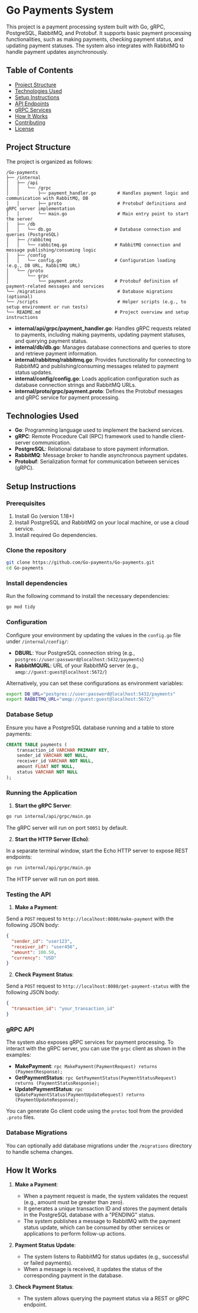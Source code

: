 # Go Payments System

This project is a payment processing system built with Go, gRPC, PostgreSQL, RabbitMQ, and Protobuf. It supports basic payment processing functionalities, such as making payments, checking payment status, and updating payment statuses. The system also integrates with RabbitMQ to handle payment updates asynchronously.

## Table of Contents

- [Project Structure](#project-structure)
- [Technologies Used](#technologies-used)
- [Setup Instructions](#setup-instructions)
- [API Endpoints](#api-endpoints)
- [gRPC Services](#grpc-services)
- [How It Works](#how-it-works)
- [Contributing](#contributing)
- [License](#license)

## Project Structure

The project is organized as follows:

```
/Go-payments
├── /internal
│   ├── /api
│   │   └── /grpc
│   │       ├── payment_handler.go        # Handles payment logic and communication with RabbitMQ, DB
│   │       ├── proto                     # Protobuf definitions and gRPC server implementation
│   │       └── main.go                   # Main entry point to start the server
│   ├── /db
│   │   └── db.go                        # Database connection and queries (PostgreSQL)
│   ├── /rabbitmq
│   │   └── rabbitmq.go                  # RabbitMQ connection and message publishing/consuming logic
│   ├── /config
│   │   └── config.go                    # Configuration loading (e.g., DB URL, RabbitMQ URL)
│   └── /proto
│       └── grpc
│           └── payment.proto            # Protobuf definition of payment-related messages and services
└── /migrations                           # Database migrations (optional)
└── /scripts                              # Helper scripts (e.g., to setup environment or run tests)
└── README.md                            # Project overview and setup instructions
```

- **internal/api/grpc/payment_handler.go**: Handles gRPC requests related to payments, including making payments, updating payment statuses, and querying payment status.
- **internal/db/db.go**: Manages database connections and queries to store and retrieve payment information.
- **internal/rabbitmq/rabbitmq.go**: Provides functionality for connecting to RabbitMQ and publishing/consuming messages related to payment status updates.
- **internal/config/config.go**: Loads application configuration such as database connection strings and RabbitMQ URLs.
- **internal/proto/grpc/payment.proto**: Defines the Protobuf messages and gRPC service for payment processing.

## Technologies Used

- **Go**: Programming language used to implement the backend services.
- **gRPC**: Remote Procedure Call (RPC) framework used to handle client-server communication.
- **PostgreSQL**: Relational database to store payment information.
- **RabbitMQ**: Message broker to handle asynchronous payment updates.
- **Protobuf**: Serialization format for communication between services (gRPC).

## Setup Instructions

### Prerequisites

1. Install Go (version 1.18+)
2. Install PostgreSQL and RabbitMQ on your local machine, or use a cloud service.
3. Install required Go dependencies.

### Clone the repository

```bash
git clone https://github.com/Go-payments/Go-payments.git
cd Go-payments
```

### Install dependencies

Run the following command to install the necessary dependencies:

```bash
go mod tidy
```

### Configuration

Configure your environment by updating the values in the `config.go` file under `/internal/config/`:

- **DBURL**: Your PostgreSQL connection string (e.g., `postgres://user:password@localhost:5432/payments`)
- **RabbitMQURL**: URL of your RabbitMQ server (e.g., `amqp://guest:guest@localhost:5672/`)

Alternatively, you can set these configurations as environment variables:

```bash
export DB_URL="postgres://user:password@localhost:5432/payments"
export RABBITMQ_URL="amqp://guest:guest@localhost:5672/"
```

### Database Setup

Ensure you have a PostgreSQL database running and a table to store payments:

```sql
CREATE TABLE payments (
    transaction_id VARCHAR PRIMARY KEY,
    sender_id VARCHAR NOT NULL,
    receiver_id VARCHAR NOT NULL,
    amount FLOAT NOT NULL,
    status VARCHAR NOT NULL
);
```

### Running the Application

1. **Start the gRPC Server**:

```bash
go run internal/api/grpc/main.go
```

The gRPC server will run on port `50051` by default.

2. **Start the HTTP Server (Echo)**:

In a separate terminal window, start the Echo HTTP server to expose REST endpoints:

```bash
go run internal/api/grpc/main.go
```

The HTTP server will run on port `8080`.

### Testing the API

1. **Make a Payment**:

Send a `POST` request to `http://localhost:8080/make-payment` with the following JSON body:

```json
{
  "sender_id": "user123",
  "receiver_id": "user456",
  "amount": 100.50,
  "currency": "USD"
}
```

2. **Check Payment Status**:

Send a `POST` request to `http://localhost:8080/get-payment-status` with the following JSON body:

```json
{
  "transaction_id": "your_transaction_id"
}
```

### gRPC API

The system also exposes gRPC services for payment processing. To interact with the gRPC server, you can use the `grpc` client as shown in the examples:

- **MakePayment**: `rpc MakePayment(PaymentRequest) returns (PaymentResponse);`
- **GetPaymentStatus**: `rpc GetPaymentStatus(PaymentStatusRequest) returns (PaymentStatusResponse);`
- **UpdatePaymentStatus**: `rpc UpdatePaymentStatus(PaymentUpdateRequest) returns (PaymentUpdateResponse);`

You can generate Go client code using the `protoc` tool from the provided `.proto` files.

### Database Migrations

You can optionally add database migrations under the `/migrations` directory to handle schema changes.

## How It Works

1. **Make a Payment**:
   - When a payment request is made, the system validates the request (e.g., amount must be greater than zero).
   - It generates a unique transaction ID and stores the payment details in the PostgreSQL database with a "PENDING" status.
   - The system publishes a message to RabbitMQ with the payment status update, which can be consumed by other services or applications to perform follow-up actions.

2. **Payment Status Update**:
   - The system listens to RabbitMQ for status updates (e.g., successful or failed payments).
   - When a message is received, it updates the status of the corresponding payment in the database.

3. **Check Payment Status**:
   - The system allows querying the payment status via a REST or gRPC endpoint.

